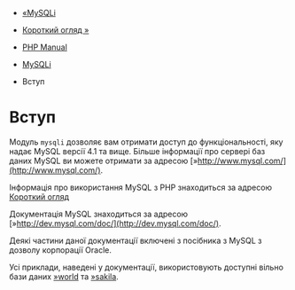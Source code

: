 - [«MySQLi](book.mysqli.md)
- [Короткий огляд »](mysqli.overview.md)

- [PHP Manual](index.md)
- [MySQLi](book.mysqli.md)
-   Вступ

# Вступ

Модуль `mysqli` дозволяє вам отримати доступ до функціональності,
яку надає MySQL версії 4.1 та вище. Більше інформації про
сервері баз даних MySQL ви можете отримати за адресою
[»http://www.mysql.com/](http://www.mysql.com/).

Інформація про використання MySQL з PHP знаходиться за адресою [Короткий
огляд](mysqli.overview.md)

Документація MySQL знаходиться за адресою
[»http://dev.mysql.com/doc/](http://dev.mysql.com/doc/).

Деякі частини даної документації включені з посібника з MySQL з
дозволу корпорації Oracle.

Усі приклади, наведені у документації, використовують доступні вільно
бази даних
[»world](http://dev.mysql.com/doc/world-setup/en/index.md) та
[»sakila](http://dev.mysql.com/doc/sakila/en/index.md).
